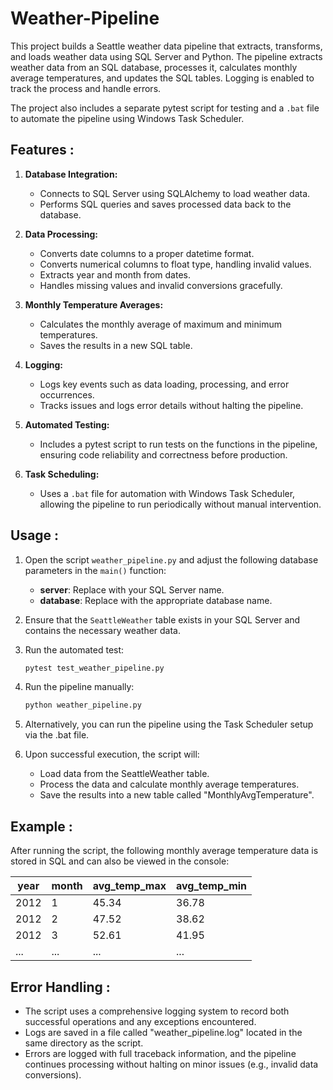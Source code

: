 # Weather-Pipeline

This project builds a Seattle weather data pipeline that extracts, transforms, and loads weather data using SQL Server and Python. The pipeline extracts weather data from an SQL database, processes it, calculates monthly average temperatures, and updates the SQL tables. Logging is enabled to track the process and handle errors.

The project also includes a separate pytest script for testing and a `.bat` file to automate the pipeline using Windows Task Scheduler.

## Features :

1. **Database Integration:**
   - Connects to SQL Server using SQLAlchemy to load weather data.
   - Performs SQL queries and saves processed data back to the database.

2. **Data Processing:**
   - Converts date columns to a proper datetime format.
   - Converts numerical columns to float type, handling invalid values.
   - Extracts year and month from dates.
   - Handles missing values and invalid conversions gracefully.

3. **Monthly Temperature Averages:**
   - Calculates the monthly average of maximum and minimum temperatures.
   - Saves the results in a new SQL table.

4. **Logging:**
   - Logs key events such as data loading, processing, and error occurrences.
   - Tracks issues and logs error details without halting the pipeline.

5. **Automated Testing:**
   - Includes a pytest script to run tests on the functions in the pipeline, ensuring code reliability and correctness before production.

6. **Task Scheduling:**
   - Uses a `.bat` file for automation with Windows Task Scheduler, allowing the pipeline to run periodically without manual intervention.

## Usage : 

1. Open the script `weather_pipeline.py` and adjust the following database parameters in the `main()` function:
   - **server**: Replace with your SQL Server name.
   - **database**: Replace with the appropriate database name.
     
2. Ensure that the `SeattleWeather` table exists in your SQL Server and contains the necessary weather data.
   
3. Run the automated test: 
   ```bash
   pytest test_weather_pipeline.py
   
4. Run the pipeline manually:
   ```bash
   python weather_pipeline.py
   
5. Alternatively, you can run the pipeline using the Task Scheduler setup via the .bat file.
   
6. Upon successful execution, the script will:
   - Load data from the SeattleWeather table.
   - Process the data and calculate monthly average temperatures.
   - Save the results into a new table called "MonthlyAvgTemperature".

## Example : 

After running the script, the following monthly average temperature data is stored in SQL and can also be viewed in the console:

| year | month | avg_temp_max | avg_temp_min |
|------|-------|--------------|--------------|
| 2012 | 1     | 45.34        | 36.78        |
| 2012 | 2     | 47.52        | 38.62        |
| 2012 | 3     | 52.61        | 41.95        |
| ...  | ...   | ...          | ...          |

## Error Handling : 

- The script uses a comprehensive logging system to record both successful operations and any exceptions encountered.
- Logs are saved in a file called "weather_pipeline.log" located in the same directory as the script.
- Errors are logged with full traceback information, and the pipeline continues processing without halting on minor issues (e.g., invalid data conversions).
